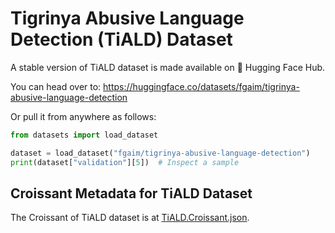 # Tigrinya Abusive Language Detection (TiALD) Dataset

A stable version of TiALD dataset is made available on 🤗 Hugging Face Hub.  

You can head over to: <https://huggingface.co/datasets/fgaim/tigrinya-abusive-language-detection>

Or pull it from anywhere as follows:

```python
from datasets import load_dataset

dataset = load_dataset("fgaim/tigrinya-abusive-language-detection")
print(dataset["validation"][5])  # Inspect a sample
```

## Croissant Metadata for TiALD Dataset

The Croissant of TiALD dataset is at [TiALD.Croissant.json](./TiALD.Croissant.json).
